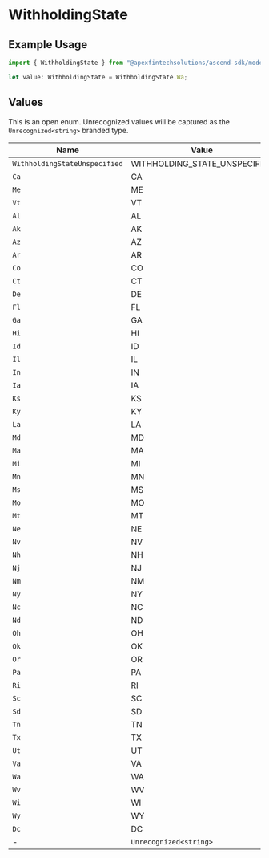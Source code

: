 # WithholdingState

## Example Usage

```typescript
import { WithholdingState } from "@apexfintechsolutions/ascend-sdk/models/components";

let value: WithholdingState = WithholdingState.Wa;
```

## Values

This is an open enum. Unrecognized values will be captured as the `Unrecognized<string>` branded type.

| Name                          | Value                         |
| ----------------------------- | ----------------------------- |
| `WithholdingStateUnspecified` | WITHHOLDING_STATE_UNSPECIFIED |
| `Ca`                          | CA                            |
| `Me`                          | ME                            |
| `Vt`                          | VT                            |
| `Al`                          | AL                            |
| `Ak`                          | AK                            |
| `Az`                          | AZ                            |
| `Ar`                          | AR                            |
| `Co`                          | CO                            |
| `Ct`                          | CT                            |
| `De`                          | DE                            |
| `Fl`                          | FL                            |
| `Ga`                          | GA                            |
| `Hi`                          | HI                            |
| `Id`                          | ID                            |
| `Il`                          | IL                            |
| `In`                          | IN                            |
| `Ia`                          | IA                            |
| `Ks`                          | KS                            |
| `Ky`                          | KY                            |
| `La`                          | LA                            |
| `Md`                          | MD                            |
| `Ma`                          | MA                            |
| `Mi`                          | MI                            |
| `Mn`                          | MN                            |
| `Ms`                          | MS                            |
| `Mo`                          | MO                            |
| `Mt`                          | MT                            |
| `Ne`                          | NE                            |
| `Nv`                          | NV                            |
| `Nh`                          | NH                            |
| `Nj`                          | NJ                            |
| `Nm`                          | NM                            |
| `Ny`                          | NY                            |
| `Nc`                          | NC                            |
| `Nd`                          | ND                            |
| `Oh`                          | OH                            |
| `Ok`                          | OK                            |
| `Or`                          | OR                            |
| `Pa`                          | PA                            |
| `Ri`                          | RI                            |
| `Sc`                          | SC                            |
| `Sd`                          | SD                            |
| `Tn`                          | TN                            |
| `Tx`                          | TX                            |
| `Ut`                          | UT                            |
| `Va`                          | VA                            |
| `Wa`                          | WA                            |
| `Wv`                          | WV                            |
| `Wi`                          | WI                            |
| `Wy`                          | WY                            |
| `Dc`                          | DC                            |
| -                             | `Unrecognized<string>`        |